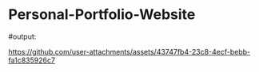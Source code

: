 # Personal-Portfolio-Website

#output:

https://github.com/user-attachments/assets/43747fb4-23c8-4ecf-bebb-fa1c835926c7

